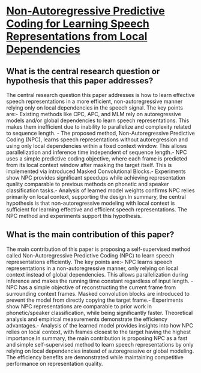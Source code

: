 # [Non-Autoregressive Predictive Coding for Learning Speech Representations   from Local Dependencies](https://arxiv.org/abs/2011.00406)

## What is the central research question or hypothesis that this paper addresses?

The central research question this paper addresses is how to learn effective speech representations in a more efficient, non-autoregressive manner relying only on local dependencies in the speech signal. The key points are:- Existing methods like CPC, APC, and MLM rely on autoregressive models and/or global dependencies to learn speech representations. This makes them inefficient due to inability to parallelize and complexity related to sequence length. - The proposed method, Non-Autoregressive Predictive Coding (NPC), learns speech representations without autoregression and using only local dependencies within a fixed context window. This allows parallelization and inference time independent of sequence length.- NPC uses a simple predictive coding objective, where each frame is predicted from its local context window after masking the target itself. This is implemented via introduced Masked Convolutional Blocks.- Experiments show NPC provides significant speedups while achieving representation quality comparable to previous methods on phonetic and speaker classification tasks.- Analysis of learned model weights confirms NPC relies primarily on local context, supporting the design.In summary, the central hypothesis is that non-autoregressive modeling with local context is sufficient for learning effective and efficient speech representations. The NPC method and experiments support this hypothesis.


## What is the main contribution of this paper?

The main contribution of this paper is proposing a self-supervised method called Non-Autoregressive Predictive Coding (NPC) to learn speech representations efficiently. The key points are:- NPC learns speech representations in a non-autoregressive manner, only relying on local context instead of global dependencies. This allows parallelization during inference and makes the running time constant regardless of input length. - NPC has a simple objective of reconstructing the current frame from surrounding context frames. Masked convolution blocks are introduced to prevent the model from directly copying the target frame.- Experiments show NPC representations are comparable to prior work in phonetic/speaker classification, while being significantly faster. Theoretical analysis and empirical measurements demonstrate the efficiency advantages.- Analysis of the learned model provides insights into how NPC relies on local context, with frames closest to the target having the highest importance.In summary, the main contribution is proposing NPC as a fast and simple self-supervised method to learn speech representations by only relying on local dependencies instead of autoregressive or global modeling. The efficiency benefits are demonstrated while maintaining competitive performance on representation quality.
